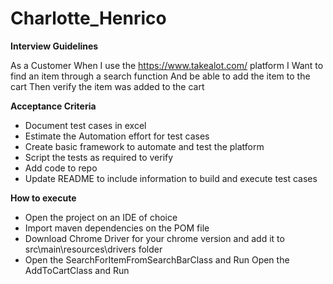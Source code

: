 # Charlotte_Henrico

**Interview Guidelines**

As a Customer When I use the https://www.takealot.com/ platform I Want to find an item through a search function And be able to add the item to the cart Then verify the item was added to the cart

**Acceptance Criteria**

* Document test cases in excel
* Estimate the Automation effort for test cases
* Create basic framework to automate and test the platform
* Script the tests as required to verify
* Add code to repo
* Update README to include information to build and execute test cases


**How to execute**
* Open the project on an IDE of choice
* Import maven dependencies on the POM file
* Download Chrome Driver for your chrome version and add it to src\main\resources\drivers folder
* Open the SearchForItemFromSearchBarClass and Run
Open the AddToCartClass and Run

